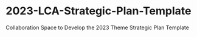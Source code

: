 # 2023-LCA-Strategic-Plan-Template
Collaboration Space to Develop the 2023 Theme Strategic Plan Template

